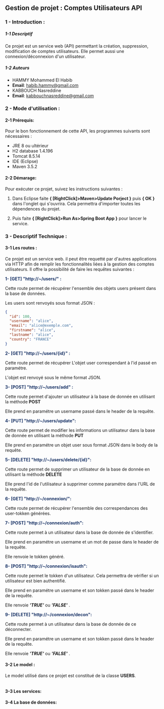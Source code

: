 ## Gestion de projet : Comptes Utilisateurs API
### 1 - Introduction : 
##### 1-1 Descriptif
Ce projet est un service web (API) permettant la création, suppression, modification de comptes utilisateurs. Elle permet aussi une connexion/déconnexion d'un utilisateur.

##### 1-2 Auteurs

- HAMMY Mohammed El Habib
- **Email**: habib.hammy@gmail.com
- KABBOUCH Nasreddine
- **Email**: kabbouchnasreddine@gmail.com
### 2 - Mode d'utilisation :
#### 2-1 Prérequis:
Pour le bon fonctionnement de cette API, les programmes suivants sont nécessaires :

  * JRE 8 ou ultérieur
  * H2 database 1.4.196
  * Tomcat 8.5.14
   * IDE (Eclipse)
   * Maven 3.5.2
    
#### 2-2 Démarage:
Pour exécuter ce projet, suivez les instructions suivantes :

1. Dans Eclipse faite **{ [RightClick]>Maven>Update Porject }** puis **{ OK }** dans l'onglet qui s'ouvrira. Cela permettra d'importer toutes les dépendences du projet.

2. Puis faite **{ [RightClick]>Run As>Spring Boot App }** pour lancer le service.
 
### 3 - Descriptif Technique :
#### 3-1 Les routes :
Ce projet est un service web. il peut être requetté par d'autres applications via HTTP afin de remplir les fonctionnalités liées à la gestion des comptes utilisateurs. Il offre la possibilité de faire les requêtes suivantes :
 
 <span style="color:#193366">__1- [GET] "http://~/users/" :__</span>
 
 Cette route permet de récupérer l'ensemble des objets users 
 présent dans la base de données.
 
 Les users sont renvoyés sous format JSON :
    
```json
{
  "id": 100,
  "username": "alice",
  "email": "alice@exemple.com",
  "firstname": "alice",
  "lastname": "alice",
  "country": "FRANCE"
}
```
   
   <span style="color:#193366">__2- [GET] "http://~/users/{id}" :__</span>
   
   Cette route permet de récupérer L'objet user correspendant à l'id passé en paramétre.
   
   L'objet est renvoyé sous le même format JSON.
    
   <span style="color:#193366">__3- [POST] "http://~/users/add" :__</span>
   
   Cette route permet d'ajouter un utilisateur à la base de donnée en utilisant la méthode **POST**
   
   Elle prend en paramétre un username passé dans le header de la requête.
     
    
  <span style="color:#193366">__4- [PUT] "http://~/users/update":__</span>
  
  Cette route permet de modifier les informations un utilisateur dans la base de donnée en utilisant la méthode **PUT**
  
  Elle prend en paramétre un objet user sous format JSON dans le body de la requête.
     
   <span style="color:#193366">__5- [DELETE] "http://~/users/delete/{id}":__</span>
   
   Cette route permet de supprimer un utilisateur de la base de donnée en utilisant la méthode **DELETE**
   
   Elle prend l'id de l'utilisateur à supprimer comme paramétre dans l'URL de la requête.
     
   <span style="color:#193366">__6- [GET] "http://~/connexion/":__</span>
   
   Cette route permet de récupérer l'ensemble des correspendances des user-tokken générées.
     
   <span style="color:#193366">__7- [POST] "http://~/connexion/auth":__</span>
   
   Cette route permet à un utilisateur dans la base de donnée de s'identifier.
   
   Elle prend en paramétre un username et un mot de passe dans le header de la requête.
   
   Elle renvoie le tokken généré.
     
   <span style="color:#193366">__8- [POST] "http://~/connexion/isauth":__</span>
   
   Cette route permet le tokken d'un utilisateur. Cela permettra de vérifier si un utilisateur est bien authentifié.
   
   Elle prend en paramétre un username et son tokken passé dans le header de la requête.
   
   Elle renvoie ***'TRUE'*** ou ***'FALSE'*** .
     
   <span style="color:#193366">__9- [DELETE] "http://~/connexion/decon":__</span>
   
   Cette route permet à un utilisateur dans la base de donnée de ce déconnecter.
   
   Elle prend en paramétre un username et son tokken passé dans le header de la requête.
   
   Elle renvoie ***'TRUE'*** ou ***'FALSE'*** .
    
#### 3-2 Le model :
Le model utilisé dans ce projet est constitué de la classe **USERS**.
```java

```
#### 3-3 Les services:

#### 3-4 La base de données:
